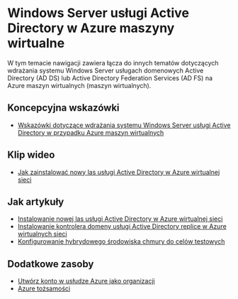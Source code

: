 <properties
    pageTitle="Windows Server usługi Active Directory w Azure maszyny wirtualne | Microsoft Azure"
    description="W przypadku Azure maszyn wirtualnych można uruchomić systemu Windows Server usługach domenowych Active Directory (AD DS) lub Active Directory Federation Services (AD FS)."
    services="active-directory"
    documentationCenter=""
    authors="markusvi"
    manager="femila"
    tags="azure-classic-portal"/>

<tags
    ms.service="active-directory"
    ms.workload="identity"
    ms.tgt_pltfrm="na"
    ms.devlang="na"
    ms.topic="article"
    ms.date="10/10/2016"
    ms.author="markusvi"/>


# <a name="windows-server-active-directory-on-azure-vms"></a>Windows Server usługi Active Directory w Azure maszyny wirtualne


W tym temacie nawigacji zawiera łącza do innych tematów dotyczących wdrażania systemu Windows Server usługach domenowych Active Directory (AD DS) lub Active Directory Federation Services (AD FS) na Azure maszyn wirtualnych (maszyn wirtualnych).

## <a name="conceptual-guidelines"></a>Koncepcyjna wskazówki

- [Wskazówki dotyczące wdrażania systemu Windows Server usługi Active Directory w przypadku Azure maszyn wirtualnych](https://msdn.microsoft.com/library/azure/jj156090.aspx)

## <a name="video"></a>Klip wideo

- [Jak zainstalować nowy las usługi Active Directory w Azure wirtualnej sieci](http://channel9.msdn.com/Series/Microsoft-Azure-Tutorials/How-to-install-a-new-Active-Directory-forest-on-an-Azure-virtual-network)

## <a name="how-to-articles"></a>Jak artykuły

- [Instalowanie nowej las usługi Active Directory w Azure wirtualnej sieci](active-directory-new-forest-virtual-machine.md)
- [Instalowanie kontrolera domeny usługi Active Directory replice w Azure wirtualnych sieci](../active-directory/active-directory-install-replica-active-directory-domain-controller.md)
- [Konfigurowanie hybrydowego środowiska chmury do celów testowych](../virtual-machines/virtual-machines-windows-ps-hybrid-cloud-test-env-sim.md)


## <a name="additional-resources"></a>Dodatkowe zasoby

- [Utwórz konto w usłudze Azure jako organizacji](sign-up-organization.md)
- [Azure tożsamości](fundamentals-identity.md)
